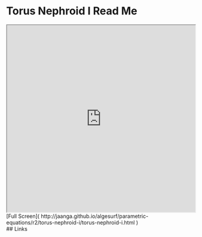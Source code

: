 Torus Nephroid I Read Me
===

<iframe src='http://jaanga.github.io/algesurf/parametric-equations/r2/torus-nephroid-i/torus-nephroid-i.html' width=100% height=500px >
There is an `iframe` here. It is not visible when viewed on github.com/algesurf. To view, please see 'Project Links' below.
</iframe>
[Full Screen]( http://jaanga.github.io/algesurf/parametric-equations/r2/torus-nephroid-i/torus-nephroid-i.html )
<br>
## Links 
<http://www.3d-meier.de/tut3/Seite142.html>  
